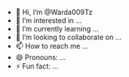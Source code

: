 - 👋 Hi, I’m @Warda009Tz
- 👀 I’m interested in ...
- 🌱 I’m currently learning ...
- 💞️ I’m looking to collaborate on ...
- 📫 How to reach me ...
- 😄 Pronouns: ...
- ⚡ Fun fact: ...

<!---
Warda009Tz/Warda009Tz is a ✨ special ✨ repository because its `README.md` (this file) appears on your GitHub profile.
You can click the Preview link to take a look at your changes.
--->
